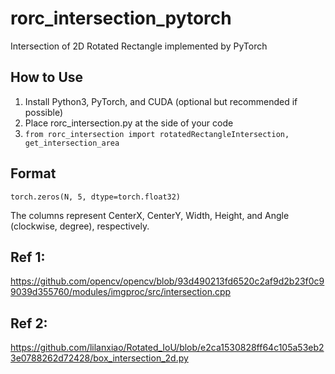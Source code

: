 # rorc_intersection_pytorch
Intersection of 2D Rotated Rectangle implemented by PyTorch

## How to Use
1. Install Python3, PyTorch, and CUDA (optional but recommended if possible)
2. Place rorc_intersection.py at the side of your code
3. `from rorc_intersection import rotatedRectangleIntersection, get_intersection_area`

## Format
`torch.zeros(N, 5, dtype=torch.float32)`

The columns represent CenterX, CenterY, Width, Height, and Angle (clockwise, degree), respectively.


## Ref 1:
https://github.com/opencv/opencv/blob/93d490213fd6520c2af9d2b23f0c99039d355760/modules/imgproc/src/intersection.cpp
## Ref 2:
https://github.com/lilanxiao/Rotated_IoU/blob/e2ca1530828ff64c105a53eb23e0788262d72428/box_intersection_2d.py





